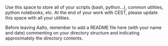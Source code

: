 Use this space to store all of your scripts (bash, python…), common utilities, python notebooks, etc. 
At the end of your work with CEST, please update this space with all your utilities. 

Before leaving Aalto, remember to add a README file here (with your name and date) 
commenting on your directory structure and indicating approximately the directory contents.